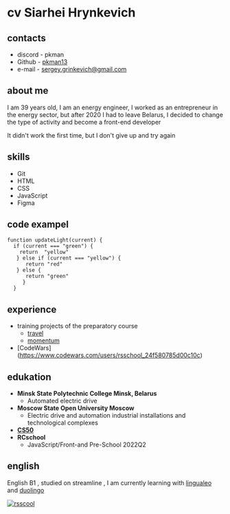 # cv Siarhei Hrynkevich

## contacts 

* discord - pkman
* Github - [pkman13](https://github.com/pkman13)
* e-mail - sergey.grinkevich@gmail.com

## about me 

I am 39 years old, I am an energy engineer, I worked as an entrepreneur in the energy sector, but after 2020 I had to leave Belarus, I decided to change the type of activity and become a front-end developer

It didn't work the first time, but I don't give up and try again

## skills

* Git
* HTML
* CSS
* JavaScript
* Figma

## code exampel

```
function updateLight(current) {
  if (current === "green") {
    return  "yellow"
   } else if (current === "yellow") {
      return "red"
   } else {
      return "green"
     }
  }
```

## experience

  * training projects of the preparatory course
      * [travel](https://rolling-scopes-school.github.io/pkman13-JSFEPRESCHOOL2022Q2/travel/)
      * [momentum](https://rolling-scopes-school.github.io/pkman13-JSFEPRESCHOOL2022Q2/momentum/)
  * [CodeWars] (https://www.codewars.com/users/rsschool_24f580785d00c10c)
## edukation

* __Minsk State Polytechnic College Minsk, Belarus__
     * Automated electric drive
* __Moscow State Open University Moscow__
    * Electric drive and automation industrial installations and technological complexes
* [__CS50__](https://www.youtube.com/c/cs50)   
* __RCschool__ 
    * JavaScript/Front-and Pre-School 2022Q2

## english

 English B1 , studied on streamline , I am currently learning with [lingualeo](lingualeo.com) and [duolingo](https://www.duolingo.com/)

[![rsscool](https://rollingscopes.com/images/logo_rs_text.svg)](https://rs.school)






